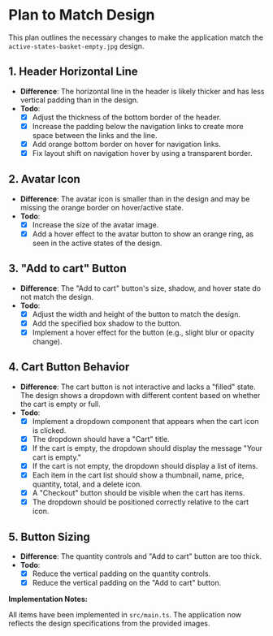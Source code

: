 # Plan to Match Design

This plan outlines the necessary changes to make the application match the `active-states-basket-empty.jpg` design.

## 1. Header Horizontal Line

*   **Difference**: The horizontal line in the header is likely thicker and has less vertical padding than in the design.
*   **Todo**:
    *   [x] Adjust the thickness of the bottom border of the header.
    *   [x] Increase the padding below the navigation links to create more space between the links and the line.
    *   [x] Add orange bottom border on hover for navigation links.
    *   [x] Fix layout shift on navigation hover by using a transparent border.

## 2. Avatar Icon

*   **Difference**: The avatar icon is smaller than in the design and may be missing the orange border on hover/active state.
*   **Todo**:
    *   [x] Increase the size of the avatar image.
    *   [x] Add a hover effect to the avatar button to show an orange ring, as seen in the active states of the design.

## 3. "Add to cart" Button

*   **Difference**: The "Add to cart" button's size, shadow, and hover state do not match the design.
*   **Todo**:
    *   [x] Adjust the width and height of the button to match the design.
    *   [x] Add the specified box shadow to the button.
    *   [x] Implement a hover effect for the button (e.g., slight blur or opacity change).

## 4. Cart Button Behavior

*   **Difference**: The cart button is not interactive and lacks a "filled" state. The design shows a dropdown with different content based on whether the cart is empty or full.
*   **Todo**:
    *   [x] Implement a dropdown component that appears when the cart icon is clicked.
    *   [x] The dropdown should have a "Cart" title.
    *   [x] If the cart is empty, the dropdown should display the message "Your cart is empty."
    *   [x] If the cart is not empty, the dropdown should display a list of items.
    *   [x] Each item in the cart list should show a thumbnail, name, price, quantity, total, and a delete icon.
    *   [x] A "Checkout" button should be visible when the cart has items.
    *   [x] The dropdown should be positioned correctly relative to the cart icon.

## 5. Button Sizing

*   **Difference**: The quantity controls and "Add to cart" button are too thick.
*   **Todo**:
    *   [x] Reduce the vertical padding on the quantity controls.
    *   [x] Reduce the vertical padding on the "Add to cart" button.

**Implementation Notes:**

All items have been implemented in `src/main.ts`. The application now reflects the design specifications from the provided images.